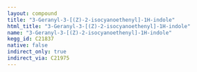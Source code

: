 ```yaml
---
layout: compound
title: "3-Geranyl-3-[(Z)-2-isocyanoethenyl]-1H-indole"
html_title: "3-Geranyl-3-[(Z)-2-isocyanoethenyl]-1H-indole"
name: "3-Geranyl-3-[(Z)-2-isocyanoethenyl]-1H-indole"
kegg_id: C21837
native: false
indirect_only: true
indirect_via: C21975
---
```


